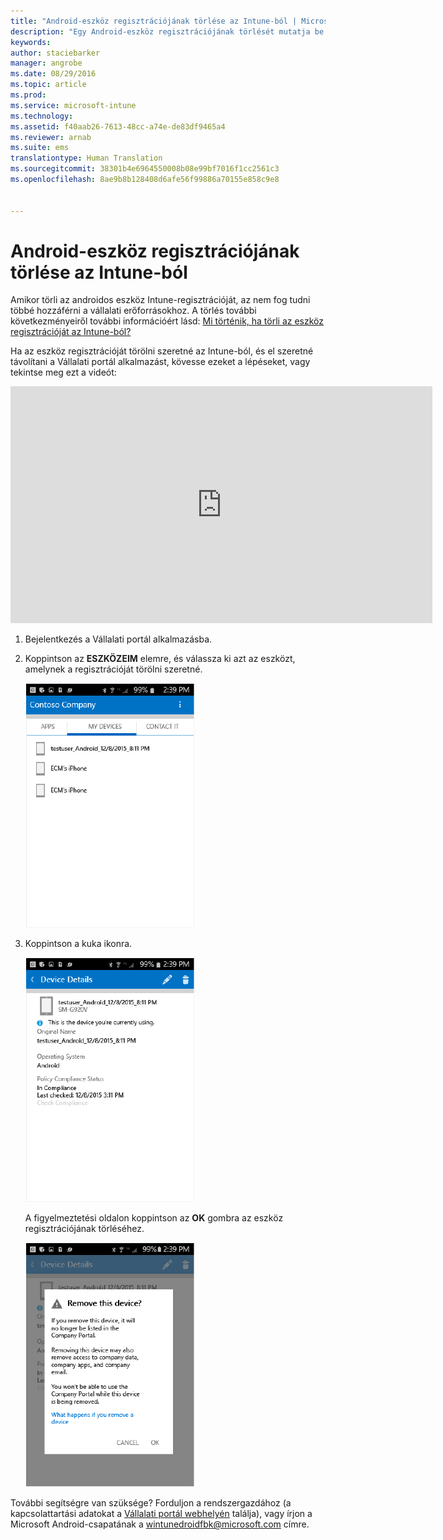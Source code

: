 ```yaml
---
title: "Android-eszköz regisztrációjának törlése az Intune-ból | Microsoft Intune"
description: "Egy Android-eszköz regisztrációjának törlését mutatja be az Intune-ból"
keywords: 
author: staciebarker
manager: angrobe
ms.date: 08/29/2016
ms.topic: article
ms.prod: 
ms.service: microsoft-intune
ms.technology: 
ms.assetid: f40aab26-7613-48cc-a74e-de83df9465a4
ms.reviewer: arnab
ms.suite: ems
translationtype: Human Translation
ms.sourcegitcommit: 38301b4e6964550008b08e99bf7016f1cc2561c3
ms.openlocfilehash: 8ae9b8b128408d6afe56f99886a70155e858c9e8


---
```



# Android-eszköz regisztrációjának törlése az Intune-ból

Amikor törli az androidos eszköz Intune-regisztrációját, az nem fog tudni többé hozzáférni a vállalati erőforrásokhoz.  A törlés további következményeiről további információért lásd: [Mi történik, ha törli az eszköz regisztrációját az Intune-ból?](what-happens-if-you-unenroll-your-device-from-intune-android.md)

Ha az eszköz regisztrációját törölni szeretné az Intune-ból, és el szeretné távolítani a Vállalati portál alkalmazást, kövesse ezeket a lépéseket, vagy tekintse meg ezt a videót:

<iframe width="675" height="379" src="https://www.youtube.com/embed/K-Vi7lNfaMk" frameborder="0" allowfullscreen></iframe>

1.  Bejelentkezés a Vállalati portál alkalmazásba.

2.  Koppintson az **ESZKÖZEIM** elemre, és válassza ki azt az eszközt, amelynek a regisztrációját törölni szeretné.

    ![android-company-portal-unenroll-choose-device](./media/andr-1-my-devices-choose.png)

3.  Koppintson a kuka ikonra.

    ![android-company-portal-unenroll-tap-trash](./media/andr-2-tap-trashcan.png)

    A figyelmeztetési oldalon koppintson az **OK** gombra az eszköz regisztrációjának törléséhez.

    ![android-company-portal-unenroll-warning](./media/andr-3-warning-about-remove.png)

További segítségre van szüksége? Forduljon a rendszergazdához (a kapcsolattartási adatokat a [Vállalati portál webhelyén](http://portal.manage.microsoft.com) találja), vagy írjon a Microsoft Android-csapatának a wintunedroidfbk@microsoft.com címre.





<!--HONumber=Aug16_HO5-->


